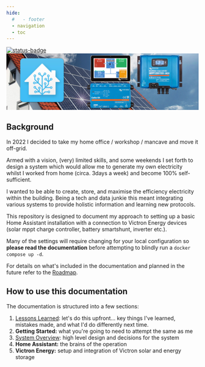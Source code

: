 ```yaml
---
hide:
  #   - footer
  - navigation
  - toc
---
```


[![status-badge](https://ci.jamesveitch.xyz/api/badges/james/project-ra/status.svg)](https://ci.jamesveitch.xyz/james/project-ra)
![splash](assets/splash.jpg)

## Background

In 2022 I decided to take my home office / workshop / mancave and move it off-grid.

Armed with a vision, (very) limited skills, and some weekends I set forth to design a system which would allow me to generate my own electricity whilst I worked from home (circa. 3days a week) and become 100% self-sufficient.

I wanted to be able to create, store, and maximise the efficiency electricity within the building. Being a tech and data junkie this meant integrating various systems to provide holistic information and learning new protocols.

This repository is designed to document my approach to setting up a basic Home Assistant installation with a connection to Victron Energy devices (solar mppt charge controller, battery smartshunt, inverter etc.).

Many of the settings will require changing for your local configuration so **please read the documentation** before attempting to blindly run a `docker compose up -d`.

For details on what's included in the documentation and planned in the future refer to the [Roadmap](todo.md).

## How to use this documentation

The documentation is structured into a few sections:

1. [Lessons Learned](lessons-learned.md): let's do this upfront... key things I've learned, mistakes made, and what I'd do differently next time.
2. **Getting Started:** what you're going to need to attempt the same as me
3. [System Overview](system-overview.md): high level design and decisions for the system
4. **Home Assistant:** the brains of the operation
5. **Victron Energy:** setup and integration of Victron solar and energy storage
